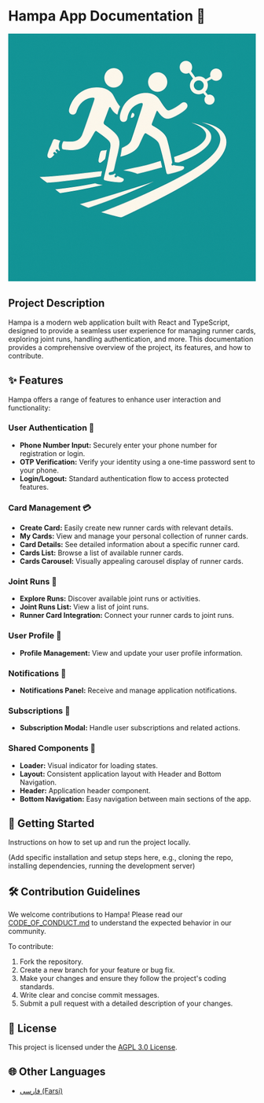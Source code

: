 # Hampa App Documentation 👋

![Hampa Logo](./public/logo.png)

## Project Description

Hampa is a modern web application built with React and TypeScript, designed to provide a seamless user experience for managing runner cards, exploring joint runs, handling authentication, and more. This documentation provides a comprehensive overview of the project, its features, and how to contribute.

## ✨ Features

Hampa offers a range of features to enhance user interaction and functionality:

### User Authentication 🔐
- **Phone Number Input:** Securely enter your phone number for registration or login.
- **OTP Verification:** Verify your identity using a one-time password sent to your phone.
- **Login/Logout:** Standard authentication flow to access protected features.

### Card Management 💳
- **Create Card:** Easily create new runner cards with relevant details.
- **My Cards:** View and manage your personal collection of runner cards.
- **Card Details:** See detailed information about a specific runner card.
- **Cards List:** Browse a list of available runner cards.
- **Cards Carousel:** Visually appealing carousel display of runner cards.

### Joint Runs 🤝
- **Explore Runs:** Discover available joint runs or activities.
- **Joint Runs List:** View a list of joint runs.
- **Runner Card Integration:** Connect your runner cards to joint runs.

### User Profile 👤
- **Profile Management:** View and update your user profile information.

### Notifications 🔔
- **Notifications Panel:** Receive and manage application notifications.

### Subscriptions 💎
- **Subscription Modal:** Handle user subscriptions and related actions.

### Shared Components 🧩
- **Loader:** Visual indicator for loading states.
- **Layout:** Consistent application layout with Header and Bottom Navigation.
- **Header:** Application header component.
- **Bottom Navigation:** Easy navigation between main sections of the app.

## 🚀 Getting Started

Instructions on how to set up and run the project locally.

(Add specific installation and setup steps here, e.g., cloning the repo, installing dependencies, running the development server)

## 🛠️ Contribution Guidelines

We welcome contributions to Hampa! Please read our [CODE_OF_CONDUCT.md](CODE_OF_CONDUCT.md) to understand the expected behavior in our community.

To contribute:
1. Fork the repository.
2. Create a new branch for your feature or bug fix.
3. Make your changes and ensure they follow the project's coding standards.
4. Write clear and concise commit messages.
5. Submit a pull request with a detailed description of your changes.

## 📄 License

This project is licensed under the [AGPL 3.0 License](LICENSE).

## 🌐 Other Languages

- [فارسی (Farsi)](README.fa.md)